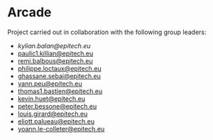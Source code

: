# Arcade

Project carried out in collaboration with the following group leaders:

- _kylian.balan@epitech.eu_
- paulic1.killian@epitech.eu
- remi.balbous@epitech.eu
- philippe.loctaux@epitech.eu
- ghassane.sebai@epitech.eu
- yann.peu@epitech.eu
- thomas1.bastien@epitech.eu
- kevin.huet@epitech.eu
- peter.bessone@epitech.eu
- louis.girard@epitech.eu
- eliott.palueau@epitech.eu
- yoann.le-colleter@epitech.eu

